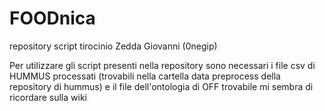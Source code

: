 # FOODnica
repository script tirocinio Zedda Giovanni (0negip)

Per utilizzare gli script presenti nella repository sono necessari i file csv di HUMMUS processati (trovabili nella cartella data preprocess della repository di hummus) e il file dell'ontologia di OFF trovabile mi sembra di ricordare sulla wiki
